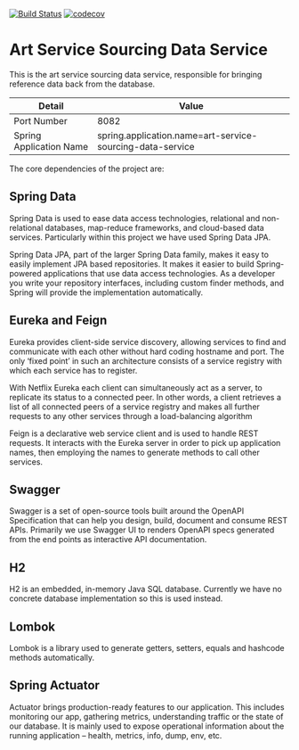 [![Build Status](https://travis-ci.com/JamesCollerton/Art_Service_Sourcing_Data_Service.svg?branch=master)](https://travis-ci.com/JamesCollerton/Art_Service_Sourcing_Data_Service)
[![codecov](https://codecov.io/gh/JamesCollerton/Art_Service_Sourcing_Data_Service/branch/master/graph/badge.svg)](https://codecov.io/gh/JamesCollerton/Art_Service_Sourcing_Data_Service)

# Art Service Sourcing Data Service

This is the art service sourcing data service, responsible for bringing reference data back from the database.

Detail | Value
------------ | -------------
Port Number | 8082
Spring Application Name | spring.application.name=art-service-sourcing-data-service

The core dependencies of the project are:

## Spring Data

Spring Data is used to ease data access technologies, relational and non-relational databases, map-reduce frameworks, and cloud-based data services. Particularly within this project we have used Spring Data JPA.

Spring Data JPA, part of the larger Spring Data family, makes it easy to easily implement JPA based repositories. It makes it easier to build Spring-powered applications that use data access technologies. As a developer you write your repository interfaces, including custom finder methods, and Spring will provide the implementation automatically.

## Eureka and Feign

Eureka provides client-side service discovery, allowing services to find and communicate with each other without hard coding hostname and port. The only ‘fixed point’ in such an architecture consists of a service registry with which each service has to register.

With Netflix Eureka each client can simultaneously act as a server, to replicate its status to a connected peer. In other words, a client retrieves a list of all connected peers of a service registry and makes all further requests to any other services through a load-balancing algorithm

Feign is a declarative web service client and is used to handle REST requests. It interacts with the Eureka server in order to pick up application names, then employing the names to generate methods to call other services.

## Swagger

Swagger is a set of open-source tools built around the OpenAPI Specification that can help you design, build, document and consume REST APIs. Primarily we use Swagger UI to renders OpenAPI specs generated from the end points as interactive API documentation.

## H2

H2 is an embedded, in-memory Java SQL database. Currently we have no concrete database implementation so this is used instead.

## Lombok

Lombok is a library used to generate getters, setters, equals and hashcode methods automatically.

## Spring Actuator

Actuator brings production-ready features to our application. This includes monitoring our app, gathering metrics, understanding traffic or the state of our database. It is mainly used to expose operational information about the running application – health, metrics, info, dump, env, etc.
